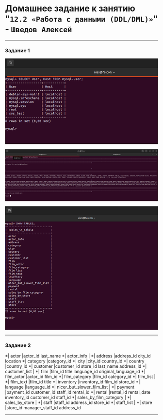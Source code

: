# Домашнее задание к занятию "`12.2 «Работа с данными (DDL/DML)»`" - `Шведов Алексей`

---

### Задание 1

![scrin1](https://github.com/aleksey-shv/netology-homework/blob/main/my_img/12-02_1.png)

![scrin2](https://github.com/aleksey-shv/netology-homework/blob/main/my_img/12-02_2.png)

![scrin3](https://github.com/aleksey-shv/netology-homework/blob/main/my_img/12-02_3.png)

---

### Задание 2

*| actor                      |actor_id last_name
*| actor_info                 |
*| address                    |address_id city_id location
*| category                   |category_id
*| city                       |city_id country_id
*| country                    |country_id
*| customer                   |customer_id store_id last_name address_id
*| customer_list              |
*| film                       |film_id title language_id original_language_id
*| film_actor                 |actor_id film_id
*| film_category              |film_id category_id
*| film_list                  |
*| film_text                  |film_id title
*| inventory                  |inventory_id film_id store_id
*| language                   |language_id 
*| nicer_but_slower_film_list |
*| payment                    |payment_id customer_id staff_id rental_id
*| rental                     |rental_id rental_date inventory_id customer_id staff_id 
*| sales_by_film_category     |
*| sales_by_store             |
*| staff                      |staff_id address_id store_id
*| staff_list                 |
*| store                      |store_id manager_staff_id address_id

---



